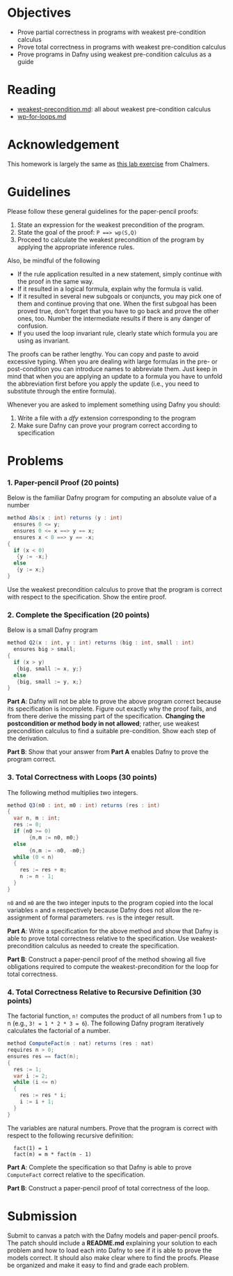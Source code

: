 # Objectives

   * Prove partial correctness in programs with weakest pre-condition calculus
   * Prove total correctness in programs with weakest pre-condition calculus
   * Prove programs in Dafny using weakest pre-condition calculus as a guide

# Reading

   * [weakest-precondition.md](https://bitbucket.org/byucs329/byu-cs-329-lecture-notes/src/master/weakest-preconditions.md): all about weakest pre-condition calculus
   * [wp-for-loops.md](https://bitbucket.org/byucs329/byu-cs-329-lecture-notes/src/master/wp-for-loops.md)

# Acknowledgement

This homework is largely the same as [this lab exercise](http://www.cse.chalmers.se/edu/year/2016/course/course/TDA567_Testing_debugging_and_verification/Lab3.html) from Chalmers.

# Guidelines

Please follow these general guidelines for the paper-pencil proofs:  

   1. State an expression for the weakest precondition of the program.
   2. State the goal of the proof: `P ==> wp(S,Q)` 
   2. Proceed to calculate the weakest precondition of the program by applying the appropriate inference rules.

Also, be mindful of the following

   * If the rule application resulted in a new statement, simply continue with the proof in the same way.
   * If it resulted in a logical formula, explain why the formula is valid.
   * If it resulted in several new subgoals or conjuncts, you may pick one of them and continue proving that one. When the first subgoal has been proved true, don't forget that you have to go back and prove the other ones, too.     Number the intermediate results if there is any danger of confusion.
   * If you used the loop invariant rule, clearly state which formula you are using as invariant.

The proofs can be rather lengthy. You can copy and paste to avoid excessive typing. When you are dealing with large formulas in the pre- or post-condition you can introduce names to abbreviate them. Just keep in mind that when you are applying an update to a formula you have to unfold the abbreviation first before you apply the update (i.e., you need to substitute through the entire formula).

Whenever you are asked to implement something using Dafny you should:

   1. Write a file with a *dfy* extension corresponding to the program
   2. Make sure Dafny can prove your program correct according to specification


# Problems


### 1. Paper-pencil Proof (20 points)

Below is the familiar Dafny program for computing an absolute value of a number

```java
method Abs(x : int) returns (y : int) 
  ensures 0 <= y;
  ensures 0 <= x ==> y == x;
  ensures x < 0 ==> y == -x;
{
  if (x < 0)
   {y := -x;}
  else
   {y := x;}
}
```

Use the weakest precondition calculus to prove that the program is correct with respect to the specification. Show the entire proof.

### 2. Complete the Specification (20 points)

Below is a small Dafny program

```java
method Q2(x : int, y : int) returns (big : int, small : int) 
  ensures big > small;
{
  if (x > y)
   {big, small := x, y;}
  else
   {big, small := y, x;}
}
```
**Part A**: Dafny will not be able to prove the above program correct because its specification is incomplete. Figure out exactly why the proof fails, and from there derive the missing part of the specification.  **Changing the postcondition or method body in not allowed**; rather, use weakest precondition calculus to find a suitable pre-condition. Show each step of the derivation.

**Part B**: 
Show that your answer from **Part A** enables Dafny to prove the program correct.

### 3. Total Correctness with Loops (30 points)

The following method multiplies two integers.
```java
method Q3(n0 : int, m0 : int) returns (res : int)
{
  var n, m : int;
  res := 0;
  if (n0 >= 0) 
       {n,m := n0, m0;} 
  else 
       {n,m := -n0, -m0;}
  while (0 < n) 
  { 
    res := res + m; 
    n := n - 1; 
  }
}
```

`n0` and `m0` are the two integer inputs to the program copied into the local variables `n` and `m` respectively because Dafny does not allow the re-assignment of formal parameters. `res` is the integer result. 

**Part A**: Write a specification for the above method and show that Dafny is able to prove total correctness relative to the specification.  Use weakest-precondition calculus as needed to create the specification.

**Part B**: Construct a paper-pencil proof of the method showing all five obligations required to compute the weakest-precondition for the loop for total correctness.

### 4. Total Correctness Relative to Recursive Definition (30 points)

The factorial function, `n!` computes the product of all numbers from 1 up to n (e.g., `3! = 1 * 2 * 3 = 6`). The following Dafny program iteratively calculates the factorial of a number.

```java
method ComputeFact(n : nat) returns (res : nat)
requires n > 0;
ensures res == fact(n);
{
  res := 1;
  var i := 2;
  while (i <= n) 
  {
    res := res * i;
    i := i + 1;
  }
}
 ```

The variables are natural numbers. Prove that the program is correct with respect to the following recursive definition:

```
  fact(1) = 1
  fact(m) = m * fact(m - 1)
```

**Part A**: Complete the specification so that Dafny is able to prove `ComputeFact` correct relative to the specification.

**Part B**: Construct a paper-pencil proof of total correctness of the loop.

# Submission

Submit to canvas a patch with the Dafny models and paper-pencil proofs. The patch should include a **README.md** explaining your solution to each problem and how to load each into Dafny to see if it is able to prove the models correct. It should also make clear where to find the proofs. Please be organized and make it easy to find and grade each problem.